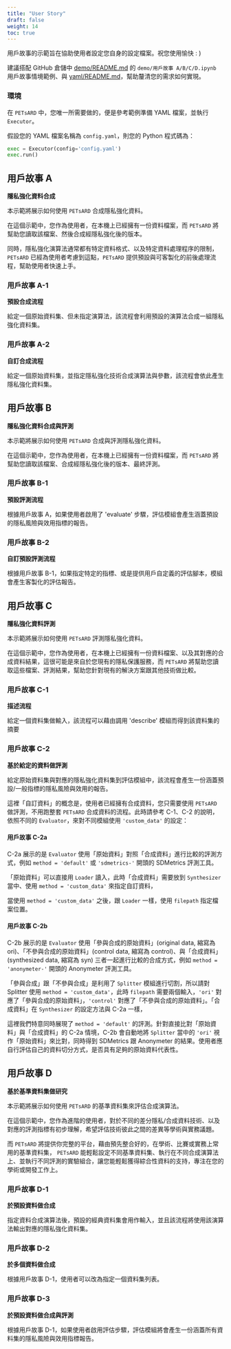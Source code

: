 ```yaml
---
title: "User Story"
draft: false
weight: 14
toc: true
---
```


用戶故事的示範旨在協助使用者設定您自身的設定檔案。祝您使用愉快 : )

建議搭配 GitHub 倉儲中 [demo/README.md](https://github.com/nics-tw/PETsARD/tree/main/demo) 的 `demo/用戶故事 A/B/C/D.ipynb` 用戶故事情境範例、與 [yaml/README.md](https://github.com/nics-tw/PETsARD/tree/main/yaml)，幫助釐清您的需求如何實現。

### 環境

在 `PETsARD` 中，您唯一所需要做的，便是參考範例準備 YAML 檔案，並執行 `Executor`。

假設您的 YAML 檔案名稱為 `config.yaml`，則您的 Python 程式碼為：

```Python
exec = Executor(config='config.yaml')
exec.run()
```

## 用戶故事 A

**隱私強化資料合成**

本示範將展示如何使用 `PETsARD` 合成隱私強化資料。

在這個示範中，您作為使用者，在本機上已經擁有一份資料檔案，而 `PETsARD` 將幫助您讀取該檔案、然後合成經隱私強化後的版本。

同時，隱私強化演算法通常都有特定資料格式、以及特定資料處理程序的限制，`PETsARD` 已經為使用者考慮到這點，`PETsARD` 提供預設與可客製化的前後處理流程，幫助使用者快速上手。

### 用戶故事 A-1

**預設合成流程**

給定一個原始資料集、但未指定演算法，該流程會利用預設的演算法合成一組隱私強化資料集。

### 用戶故事 A-2

**自訂合成流程**

給定一個原始資料集，並指定隱私強化技術合成演算法與參數，該流程會依此產生隱私強化資料集。

## 用戶故事 B

**隱私強化資料合成與評測**

本示範將展示如何使用 `PETsARD` 合成與評測隱私強化資料。

在這個示範中，您作為使用者，在本機上已經擁有一份資料檔案，而 `PETsARD` 將幫助您讀取該檔案、合成經隱私強化後的版本、最終評測。

### 用戶故事 B-1

**預設評測流程**

根據用戶故事 A，如果使用者啟用了 'evaluate' 步驟，評估模組會產生涵蓋預設的隱私風險與效用指標的報告。

### 用戶故事 B-2

**自訂預設評測流程**

根據用戶故事 B-1，如果指定特定的指標、或是提供用戶自定義的評估腳本，模組會產生客製化的評估報告。

## 用戶故事 C

**隱私強化資料評測**

本示範將展示如何使用 `PETsARD` 評測隱私強化資料。

在這個示範中，您作為使用者，在本機上已經擁有一份資料檔案、以及其對應的合成資料結果，這很可能是來自於您現有的隱私保護服務，而 `PETsARD` 將幫助您讀取這些檔案、評測結果，幫助您針對現有的解決方案跟其他技術做比較。

### 用戶故事 C-1

**描述流程**

給定一個資料集做輸入，該流程可以藉由調用 'describe' 模組而得到該資料集的摘要

### 用戶故事 C-2

**基於給定的資料做評測**

給定原始資料集與對應的隱私強化資料集到評估模組中，該流程會產生一份涵蓋預設/一般指標的隱私風險與效用的報告。

這裡「自訂資料」的概念是，使用者已經擁有合成資料，您只需要使用 `PETsARD` 做評測，不用跑整套 `PETsARD` 合成資料的流程。此時請參考 C-1、C-2 的說明，依照不同的 `Evaluator`，來對不同模組使用 `'custom_data'` 的設定：

#### 用戶故事 C-2a

C-2a 展示的是 `Evaluator` 使用「原始資料」對照「合成資料」進行比較的評測方式，例如 `method = 'default'` 或 `'sdmetrics-'` 開頭的 SDMetrics 評測工具。

「原始資料」可以直接用 `Loader` 讀入，此時「合成資料」需要放到 `Synthesizer` 當中、使用 `method = 'custom_data'` 來指定自訂資料，

當使用 `method = 'custom_data'` 之後，跟 `Loader` 一樣，使用 `filepath` 指定檔案位置。

#### 用戶故事 C-2b

C-2b 展示的是 `Evaluator` 使用「參與合成的原始資料」(original data, 縮寫為 ori)、「不參與合成的原始資料」(control data, 縮寫為 control)、與「合成資料」(synthesized data, 縮寫為 syn) 三者一起進行比較的合成方式，例如 `method = 'anonymeter-'` 開頭的 Anonymeter 評測工具。

「參與合成」跟「不參與合成」是利用了 `Splitter` 模組進行切割，所以請對 Splitter 使用 `method = 'custom_data'`，此時 `filepath` 需要兩個輸入，`'ori'` 對應了「參與合成的原始資料」，`'control'` 對應了「不參與合成的原始資料」。「合成資料」在 `Synthesizer` 的設定方法與 C-2a 一樣，

這裡我們特意同時展現了 `method = 'default'` 的評測。針對直接比對「原始資料」與「合成資料」的 C-2a 情境，C-2b 會自動地將 `Splitter` 當中的 `'ori'` 視作「原始資料」來比對，同時得到 SDMetrics 跟 Anonymeter 的結果。使用者應自行評估自己的資料切分方式，是否具有足夠的原始資料代表性。

## 用戶故事 D

**基於基準資料集做研究**

本示範將展示如何使用 `PETsARD` 的基準資料集來評估合成演算法。

在這個示範中，您作為進階的使用者，對於不同的差分隱私/合成資料技術、以及對應的評測指標有初步理解，希望評估技術彼此之間的差異等學術與實務議題。

而 `PETsARD` 將提供你完整的平台，藉由預先整合好的，在學術、比賽或實務上常用的基準資料集， `PETsARD` 能輕鬆設定不同基準資料集、執行在不同合成演算法上、並執行不同評測的實驗組合，讓您能輕鬆獲得綜合性資料的支持，專注在您的學術或開發工作上。

### 用戶故事 D-1

**於預設資料做合成**

指定資料合成演算法後，預設的經典資料集會用作輸入，並且該流程將使用該演算法輸出對應的隱私強化資料集。

### 用戶故事 D-2

**於多個資料做合成**

根據用戶故事 D-1，使用者可以改為指定一個資料集列表。

### 用戶故事 D-3

**於預設資料做合成與評測**

根據用戶故事 D-1，如果使用者啟用評估步驟，評估模組將會產生一份涵蓋所有資料集的隱私風險與效用指標報告。
